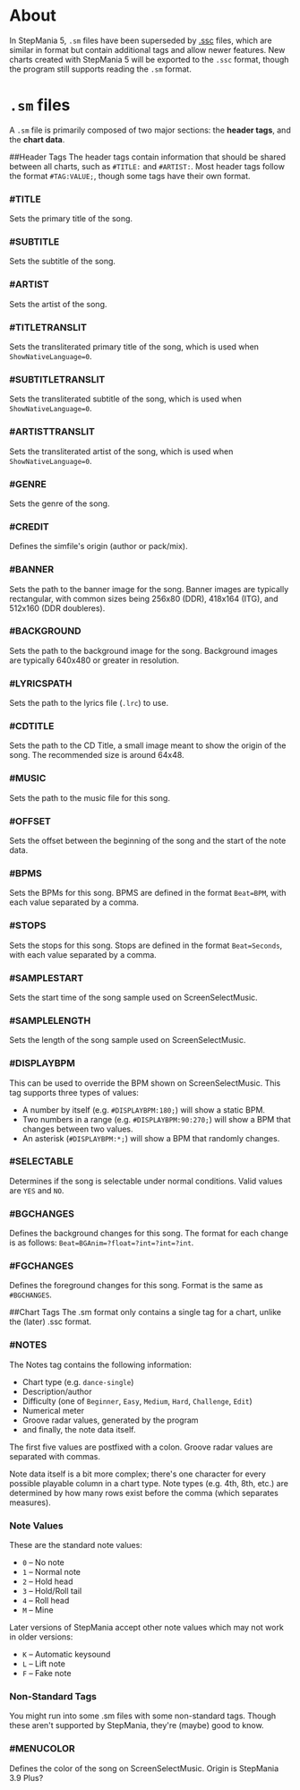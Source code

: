 # About

In StepMania 5, `.sm` files have been superseded by [.ssc](file-formats/ssc) files, which are similar in format but contain additional tags and allow newer features.  New charts created with StepMania 5 will be exported to the `.ssc` format, though the program still supports reading the `.sm` format.


# `.sm` files
A `.sm` file is primarily composed of two major sections: the **header tags**, and the **chart data**.

##Header Tags
The header tags contain information that should be shared between all charts, such as `#TITLE:` and `#ARTIST:`.  Most header tags follow the format `#TAG:VALUE;`, though some tags have their own format.

### \#TITLE
Sets the primary title of the song.

### \#SUBTITLE
Sets the subtitle of the song.

### \#ARTIST
Sets the artist of the song.

### \#TITLETRANSLIT
Sets the transliterated primary title of the song, which is used when `ShowNativeLanguage=0`.

### \#SUBTITLETRANSLIT
Sets the transliterated subtitle of the song, which is used when `ShowNativeLanguage=0`.

### \#ARTISTTRANSLIT
Sets the transliterated artist of the song, which is used when `ShowNativeLanguage=0`.

### \#GENRE
Sets the genre of the song.

### \#CREDIT
Defines the simfile's origin (author or pack/mix).

### \#BANNER
Sets the path to the banner image for the song. Banner images are typically rectangular, with common sizes being 256x80 (DDR), 418x164 (ITG), and 512x160 (DDR doubleres).

### \#BACKGROUND
Sets the path to the background image for the song. Background images are typically 640x480 or greater in resolution.

### \#LYRICSPATH
Sets the path to the lyrics file (`.lrc`) to use.

### \#CDTITLE
Sets the path to the CD Title, a small image meant to show the origin of the song. The recommended size is around 64x48.

### \#MUSIC
Sets the path to the music file for this song.

### \#OFFSET
Sets the offset between the beginning of the song and the start of the note data.

### \#BPMS
Sets the BPMs for this song. BPMS are defined in the format `Beat=BPM`, with each value separated by a comma.

### \#STOPS
Sets the stops for this song. Stops are defined in the format `Beat=Seconds`, with each value separated by a comma.

### \#SAMPLESTART
Sets the start time of the song sample used on ScreenSelectMusic.

### \#SAMPLELENGTH
Sets the length of the song sample used on ScreenSelectMusic.

### \#DISPLAYBPM
This can be used to override the BPM shown on ScreenSelectMusic. This tag supports three types of values:

* A number by itself (e.g. `#DISPLAYBPM:180;`) will show a static BPM.
* Two numbers in a range (e.g. `#DISPLAYBPM:90:270;`) will show a BPM that changes between two values.
* An asterisk (`#DISPLAYBPM:*;`) will show a BPM that randomly changes.

### \#SELECTABLE
Determines if the song is selectable under normal conditions. Valid values are `YES` and `NO`.

### \#BGCHANGES
Defines the background changes for this song. The format for each change is as follows: `Beat=BGAnim=?float=?int=?int=?int`.

### \#FGCHANGES
Defines the foreground changes for this song. Format is the same as `#BGCHANGES`.

##Chart Tags
The .sm format only contains a single tag for a chart, unlike the (later) .ssc format.

### \#NOTES
The Notes tag contains the following information:

* Chart type (e.g. `dance-single`)
* Description/author
* Difficulty (one of `Beginner`, `Easy`, `Medium`, `Hard`, `Challenge`, `Edit`)
* Numerical meter
* Groove radar values, generated by the program
* and finally, the note data itself.

The first five values are postfixed with a colon. Groove radar values are separated with commas.

Note data itself is a bit more complex; there's one character for every possible playable column in a chart type. Note types (e.g. 4th, 8th, etc.) are determined by how many rows exist before the comma (which separates measures).

### Note Values
These are the standard note values:

* `0` – No note
* `1` – Normal note
* `2` – Hold head
* `3` – Hold/Roll tail
* `4` – Roll head
* `M` – Mine

Later versions of StepMania accept other note values which may not work in older versions:

* `K` – Automatic keysound
* `L` – Lift note
* `F` – Fake note

### Non-Standard Tags
You might run into some .sm files with some non-standard tags. Though these aren't supported by StepMania, they're (maybe) good to know.

### \#MENUCOLOR
Defines the color of the song on ScreenSelectMusic. Origin is StepMania 3.9 Plus?